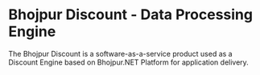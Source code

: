 # Bhojpur Discount - Data Processing Engine
The Bhojpur Discount is a software-as-a-service product used as a Discount Engine based on Bhojpur.NET Platform for application delivery.
